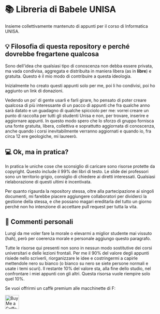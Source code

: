 # 📚 Libreria di Babele UNISA
Insieme collettivamente mantenuto di appunti per il corso di Informatica UNISA.

## 💡 Filosofia di questa repository e perché dovrebbe fregartene qualcosa
<p>
Sono dell'idea che qualsiasi tipo di conoscenza non debba essere privata, ma vada condivisa, aggregata e distribuita in maniera libera (as in <b>libre</b>) e gratuita. Questo è il mio modo di contribuire a questa ideologia.

Inizialmente ho creato questi appunti solo per me, poi li ho condivisi, poi ho aggiunto un link di donazioni.
        
Vedendo un po' di gente usarli e farli girare, ho pensato di poter creare qualcosa di più interessante di un pacco di appunti che fra qualche anno sarà datato e un guadagno di qualche spicciolo per me: vorrei creare un punto di raccolta per tutti gli studenti Unisa e non, per trovare, inserire e aggiornare appunti. In questo modo spero che lo sforzo di gruppo fornisca una fonte gratuita, libera, collettiva e soprattutto aggiornata di conoscenza, anche quando i corsi inevitabilmente verranno aggiornati e quando io, fra circa 12 ere geologiche, mi laureerò.
</p>

## 💻 Ok, ma in pratica?
<p>
In pratica le uniche cose che sconsiglio di caricare sono risorse protette da copyright. Questo include il 99% dei libri di testo. Le slide dei professori sono un territorio grigio, consiglio di chiedere ai diretti interessati. Qualsiasi rielaborazione di questi ultimi è incentivata.

Per quanto rigaurda la repository stessa, oltre alla partecipazione ai singoli documenti, mi farebbe piacere aggiungere collaboratori per dividerci la gestione della stessa, e che possano magari ereditarla del tutto un giorno perché non ho intenzione di accettare pull request per tutta la vita.
</p>

## 💭 Commenti personali
<p>
Lungi da me voler fare la morale o elevarmi a miglior studente mai vissuto (hah), però per coerenza morale e personale aggiungo questo paragrafo.

Tutte le risorse qui presenti non sono in nessun modo sostitutive dei corsi universitari e delle lezioni frontali. Per me il 90% del valore degli appunti risiede nello scriverli, riorganizzare le idee e costringermi a capirle mettendole nero su bianco (o bianco su nero se siete persone normali e usate i temi scuri). Il restante 10% del valore sta, alla fine dello studio, nel confrontare i miei appunti con gli altri. Questa risorsa vuole riempire solo quel 10%.

Se vuoi offrirmi un caffè premium alle macchinette di F:

<a href='https://ko-fi.com/shyimon' target='_blank'><img height='35' style='border:0px;height:46px;' src='https://az743702.vo.msecnd.net/cdn/kofi3.png?v=0' border='0' alt='Buy Me a Coffee at ko-fi.com' /> 
</p>
